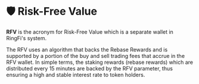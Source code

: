# 🛡 Risk-Free Value

**RFV** is the acronym for Risk-Free Value which is a separate wallet in RingFi's system.&#x20;

The RFV uses an algorithm that backs the Rebase Rewards and is supported by a portion of the buy and sell trading fees that accrue in the RFV wallet. In simple terms, the staking rewards (rebase rewards) which are distributed every 15 minutes are backed by the RFV parameter, thus ensuring a high and stable interest rate to token holders.

